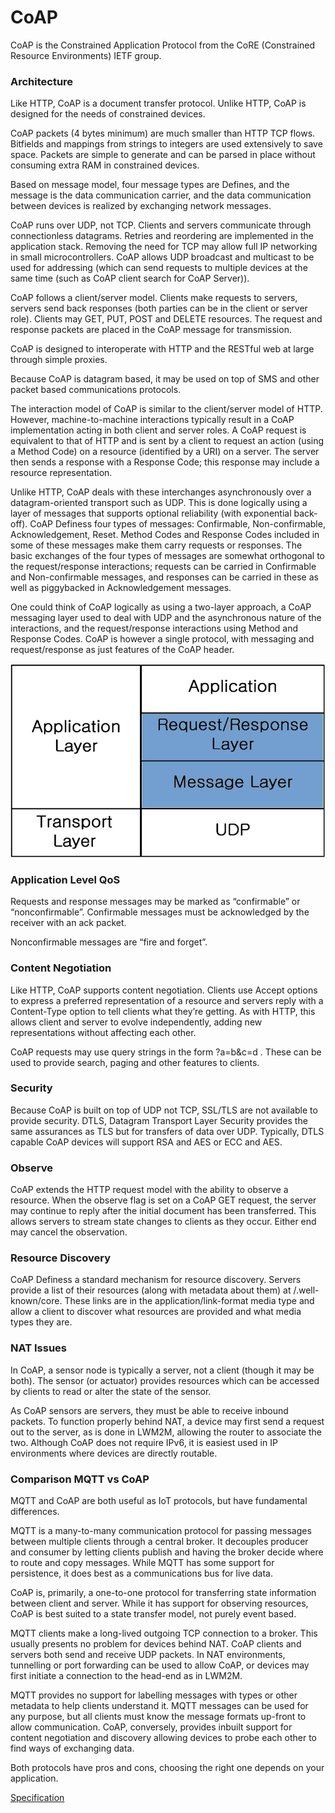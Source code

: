 # CoAP

CoAP is the Constrained Application Protocol from the CoRE (Constrained
Resource Environments) IETF group.

### Architecture

Like HTTP, CoAP is a document transfer protocol. Unlike HTTP, CoAP is designed
for the needs of constrained devices.

CoAP packets (4 bytes minimum) are much smaller than HTTP TCP flows.
Bitfields and mappings from strings to integers are used extensively to
save space. Packets are simple to generate and can be parsed in place
without consuming extra RAM in constrained devices.

Based on message model, four message types are Defines, and the message is
the data communication carrier, and the data communication between devices
is realized by exchanging network messages.

CoAP runs over UDP, not TCP. Clients and servers communicate through
connectionless datagrams. Retries and reordering are implemented in the
application stack. Removing the need for TCP may allow full IP networking
in small microcontrollers. CoAP allows UDP broadcast and multicast to be
used for addressing (which can send requests to multiple devices at the
same time (such as CoAP client search for CoAP Server)).

CoAP follows a client/server model. Clients make requests to servers, servers
send back responses (both parties can be in the client or server role).
Clients may GET, PUT, POST and DELETE resources. The request and response
packets are placed in the CoAP message for transmission.

CoAP is designed to interoperate with HTTP and the RESTful web at large
through simple proxies.

Because CoAP is datagram based, it may be used on top of SMS and other packet
based communications protocols.

The interaction model of CoAP is similar to the client/server model of HTTP.
However, machine-to-machine interactions typically result in a CoAP
implementation acting in both client and server roles. A CoAP request is
equivalent to that of HTTP and is sent by a client to request an action
(using a Method Code) on a resource (identified by a URI) on a server.
The server then sends a response with a Response Code; this response may
include a resource representation.

Unlike HTTP, CoAP deals with these interchanges asynchronously over a
datagram-oriented transport such as UDP. This is done logically using a layer
of messages that supports optional reliability (with exponential back-off).
CoAP Definess four types of messages: Confirmable, Non-confirmable,
Acknowledgement, Reset. Method Codes and Response Codes included in some of
these messages make them carry requests or responses. The basic exchanges of
the four types of messages are somewhat orthogonal to the request/response
interactions; requests can be carried in Confirmable and Non-confirmable
messages, and responses can be carried in these as well as piggybacked in
Acknowledgement messages.

One could think of CoAP logically as using a two-layer approach, a CoAP
messaging layer used to deal with UDP and the asynchronous nature of the
interactions, and the request/response interactions using Method and Response
Codes. CoAP is however a single protocol, with messaging and request/response
as just features of the CoAP header.

![Abstract layering of CoAP](https://raw.githubusercontent.com/vroncevic/gen_coap_service/dev/docs/abstract_layering_of_coap.png)

### Application Level QoS

Requests and response messages may be marked as “confirmable” or
“nonconfirmable”. Confirmable messages must be acknowledged by the receiver
with an ack packet.

Nonconfirmable messages are “fire and forget”.

### Content Negotiation

Like HTTP, CoAP supports content negotiation. Clients use Accept options to
express a preferred representation of a resource and servers reply with a
Content-Type option to tell clients what they’re getting. As with HTTP, this
allows client and server to evolve independently, adding new representations
without affecting each other.

CoAP requests may use query strings in the form ?a=b&c=d . These can be used
to provide search, paging and other features to clients.

### Security

Because CoAP is built on top of UDP not TCP, SSL/TLS are not available to
provide security. DTLS, Datagram Transport Layer Security provides the same
assurances as TLS but for transfers of data over UDP. Typically, DTLS capable
CoAP devices will support RSA and AES or ECC and AES.

### Observe

CoAP extends the HTTP request model with the ability to observe a resource.
When the observe flag is set on a CoAP GET request, the server may continue
to reply after the initial document has been transferred. This allows servers
to stream state changes to clients as they occur. Either end may cancel the
observation.

### Resource Discovery

CoAP Definess a standard mechanism for resource discovery. Servers provide a
list of their resources (along with metadata about them) at /.well-known/core.
These links are in the application/link-format media type and allow a client
to discover what resources are provided and what media types they are.

### NAT Issues

In CoAP, a sensor node is typically a server, not a client (though it may be
both). The sensor (or actuator) provides resources which can be accessed by
clients to read or alter the state of the sensor.

As CoAP sensors are servers, they must be able to receive inbound packets.
To function properly behind NAT, a device may first send a request out to
the server, as is done in LWM2M, allowing the router to associate the two.
Although CoAP does not require IPv6, it is easiest used in IP environments
where devices are directly routable.

### Comparison MQTT vs CoAP

MQTT and CoAP are both useful as IoT protocols, but have fundamental differences.

MQTT is a many-to-many communication protocol for passing messages between
multiple clients through a central broker. It decouples producer and consumer
by letting clients publish and having the broker decide where to route and
copy messages. While MQTT has some support for persistence, it does best as a
communications bus for live data.

CoAP is, primarily, a one-to-one protocol for transferring state information
between client and server. While it has support for observing resources, CoAP
is best suited to a state transfer model, not purely event based.

MQTT clients make a long-lived outgoing TCP connection to a broker. This usually
presents no problem for devices behind NAT. CoAP clients and servers both send
and receive UDP packets. In NAT environments, tunnelling or port forwarding
can be used to allow CoAP, or devices may first initiate a connection to the
head-end as in LWM2M.

MQTT provides no support for labelling messages with types or other metadata
to help clients understand it. MQTT messages can be used for any purpose, but
all clients must know the message formats up-front to allow communication.
CoAP, conversely, provides inbuilt support for content negotiation and discovery
allowing devices to probe each other to find ways of exchanging data.

Both protocols have pros and cons, choosing the right one depends on your application.

[Specification](https://datatracker.ietf.org/doc/html/draft-ietf-core-coap)
